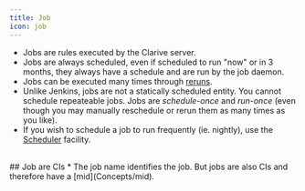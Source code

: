 ```yaml
---
title: Job
icon: job
---
```

* Jobs are rules executed by the Clarive server. 
* Jobs are always scheduled, even if scheduled to run "now" or in 3 months, 
they always have a schedule and are run by the job daemon. 
* Jobs can be executed many times through [reruns](Concepts/rerun). 
* Unlike Jenkins, jobs are not a statically scheduled entity. You cannot schedule
repeateable jobs. Jobs are *schedule-once* and *run-once* (even though you may manually
reschedule or rerun them as many times as you like). 
* If you wish to schedule a job to run frequently (ie. nightly), use the [Scheduler](Administration/scheduler) facility.

<br />
## Job are CIs
* The job name identifies the job. But jobs are also CIs and therefore have a [mid](Concepts/mid).
